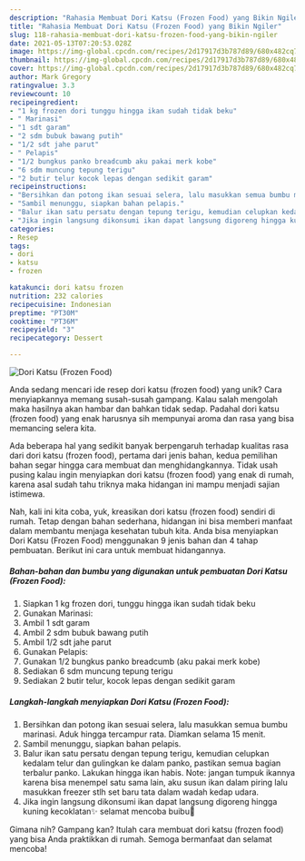 ```yaml
---
description: "Rahasia Membuat Dori Katsu (Frozen Food) yang Bikin Ngiler"
title: "Rahasia Membuat Dori Katsu (Frozen Food) yang Bikin Ngiler"
slug: 118-rahasia-membuat-dori-katsu-frozen-food-yang-bikin-ngiler
date: 2021-05-13T07:20:53.028Z
image: https://img-global.cpcdn.com/recipes/2d17917d3b787d89/680x482cq70/dori-katsu-frozen-food-foto-resep-utama.jpg
thumbnail: https://img-global.cpcdn.com/recipes/2d17917d3b787d89/680x482cq70/dori-katsu-frozen-food-foto-resep-utama.jpg
cover: https://img-global.cpcdn.com/recipes/2d17917d3b787d89/680x482cq70/dori-katsu-frozen-food-foto-resep-utama.jpg
author: Mark Gregory
ratingvalue: 3.3
reviewcount: 10
recipeingredient:
- "1 kg frozen dori tunggu hingga ikan sudah tidak beku"
- " Marinasi"
- "1 sdt garam"
- "2 sdm bubuk bawang putih"
- "1/2 sdt jahe parut"
- " Pelapis"
- "1/2 bungkus panko breadcumb aku pakai merk kobe"
- "6 sdm muncung tepung terigu"
- "2 butir telur kocok lepas dengan sedikit garam"
recipeinstructions:
- "Bersihkan dan potong ikan sesuai selera, lalu masukkan semua bumbu marinasi. Aduk hingga tercampur rata. Diamkan selama 15 menit."
- "Sambil menunggu, siapkan bahan pelapis."
- "Balur ikan satu persatu dengan tepung terigu, kemudian celupkan kedalam telur dan gulingkan ke dalam panko, pastikan semua bagian terbalur panko. Lakukan hingga ikan habis. Note: jangan tumpuk ikannya karena bisa menempel satu sama lain, aku susun ikan dalam piring lalu masukkan freezer stlh set baru tata dalam wadah kedap udara."
- "Jika ingin langsung dikonsumi ikan dapat langsung digoreng hingga kuning kecoklatan✨ selamat mencoba buibu💛"
categories:
- Resep
tags:
- dori
- katsu
- frozen

katakunci: dori katsu frozen 
nutrition: 232 calories
recipecuisine: Indonesian
preptime: "PT30M"
cooktime: "PT36M"
recipeyield: "3"
recipecategory: Dessert

---
```



![Dori Katsu (Frozen Food)](https://img-global.cpcdn.com/recipes/2d17917d3b787d89/680x482cq70/dori-katsu-frozen-food-foto-resep-utama.jpg)

Anda sedang mencari ide resep dori katsu (frozen food) yang unik? Cara menyiapkannya memang susah-susah gampang. Kalau salah mengolah maka hasilnya akan hambar dan bahkan tidak sedap. Padahal dori katsu (frozen food) yang enak harusnya sih mempunyai aroma dan rasa yang bisa memancing selera kita.



Ada beberapa hal yang sedikit banyak berpengaruh terhadap kualitas rasa dari dori katsu (frozen food), pertama dari jenis bahan, kedua pemilihan bahan segar hingga cara membuat dan menghidangkannya. Tidak usah pusing kalau ingin menyiapkan dori katsu (frozen food) yang enak di rumah, karena asal sudah tahu triknya maka hidangan ini mampu menjadi sajian istimewa.


Nah, kali ini kita coba, yuk, kreasikan dori katsu (frozen food) sendiri di rumah. Tetap dengan bahan sederhana, hidangan ini bisa memberi manfaat dalam membantu menjaga kesehatan tubuh kita. Anda bisa menyiapkan Dori Katsu (Frozen Food) menggunakan 9 jenis bahan dan 4 tahap pembuatan. Berikut ini cara untuk membuat hidangannya.

<!--inarticleads1-->

##### Bahan-bahan dan bumbu yang digunakan untuk pembuatan Dori Katsu (Frozen Food):

1. Siapkan 1 kg frozen dori, tunggu hingga ikan sudah tidak beku
1. Gunakan  Marinasi:
1. Ambil 1 sdt garam
1. Ambil 2 sdm bubuk bawang putih
1. Ambil 1/2 sdt jahe parut
1. Gunakan  Pelapis:
1. Gunakan 1/2 bungkus panko breadcumb (aku pakai merk kobe)
1. Sediakan 6 sdm muncung tepung terigu
1. Sediakan 2 butir telur, kocok lepas dengan sedikit garam




<!--inarticleads2-->

##### Langkah-langkah menyiapkan Dori Katsu (Frozen Food):

1. Bersihkan dan potong ikan sesuai selera, lalu masukkan semua bumbu marinasi. Aduk hingga tercampur rata. Diamkan selama 15 menit.
1. Sambil menunggu, siapkan bahan pelapis.
1. Balur ikan satu persatu dengan tepung terigu, kemudian celupkan kedalam telur dan gulingkan ke dalam panko, pastikan semua bagian terbalur panko. Lakukan hingga ikan habis. Note: jangan tumpuk ikannya karena bisa menempel satu sama lain, aku susun ikan dalam piring lalu masukkan freezer stlh set baru tata dalam wadah kedap udara.
1. Jika ingin langsung dikonsumi ikan dapat langsung digoreng hingga kuning kecoklatan✨ selamat mencoba buibu💛




Gimana nih? Gampang kan? Itulah cara membuat dori katsu (frozen food) yang bisa Anda praktikkan di rumah. Semoga bermanfaat dan selamat mencoba!

